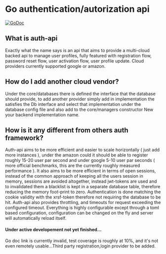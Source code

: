 
# Go authentication/autorization api

[![GoDoc](https://godoc.org/github.com/spf13/viper?status.svg)]()

## What is auth-api
Exactly what the name says is an api that aims to provide a multi-cloud backed api to manage user profiles,
fully featured with registration flow, password reset flow, user activation flow, user profile update. Cloud providers currently supported google or amazon.

## How do I add another cloud vendor?
Under the core/databases there is defined the interface that the database should provide, to add another provider simply add in implementation the satisfies the Db interface and select that implementation under the database config file and also add to the core/managers constructor New your backend implementation name.

## How is it any different from others auth framework?
Auth-api aims to be more efficient and easier to scale horizontally ( just add more instances ), under the amazon could it should be able to register roughly 15-20 user par second and under google 5-10 user par seconds ( more official benchmarks, this are the currently roughly measured performance ). It also aims to be more efficient in terms of open sessions, instead of the common approach of keeping all the users session in memory, sessions are avoided altogether, instead jwt-tokens are used and to invalidated them a blacklist is kept in a separate database table, therefore reducing the memory foot-print to zero.
Authentication is done matching the cookie validity with the xrsf-token therefore not requiring the database to be hit. Auth-api also provides throttling, and timeouts for request exceeding the configured timeout.
Everything is highly configurable except through a toml based configuration, configuration can be changed on the fly and server will automatically reload itself.

#### Under active developement not yet finished...
Go doc link is currently invalid, test coverage is roughly at 10%, and it's not even remotely usable...Third party registration,login provider to be added.
